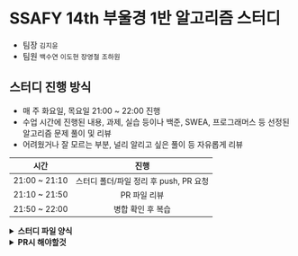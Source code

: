 # SSAFY 14th 부울경 1반 알고리즘 스터디
- 팀장  `김지윤`
- 팀원  `백수연` `이도현` `장영철` `조하원`
## 스터디 진행 방식
- 매 주 화요일, 목요일 21:00 ~ 22:00 진행
- 수업 시간에 진행된 내용, 과제, 실습 등이나 백준, SWEA, 프로그래머스 등 선정된 알고리즘 문제 풀이 및 리뷰
- 어려웠거나 잘 모르는 부분, 널리 알리고 싶은 풀이 등 자유롭게 리뷰

|시간|진행|
|:---:|:---:|
|21:00 ~ 21:10|스터디 폴더/파일 정리 후 push, PR 요청|
|21:10 ~ 21:50|PR 파일 리뷰|
|21:50 ~ 22:00|병합 확인 후 복습|

<details><summary> <b>스터디 파일 양식</b> </summary>
<div markdown="1">
  
### 폴더
- 본인 브랜치가 연결된 폴더에 주차별로 week1, week2, ... 등으로 폴더 생성
- 폴더 안에 파일 넣어서 push할것
- ex) dohyun/week1/SWEA_2005_파스칼의 삼각형

### 업로드할 파일명 규칙
- SWEA -> SWEA
- 백준 -> BAEK
- {문제사이트}\_{문제번호}_{문제이름}.py
- ex) SWEA_2005_파스칼의 삼각형

### Pull Request
- {문제사이트}\_{문제번호}_{문제이름}_{본인이름}
- ex) SWEA_2005_파스칼의 삼각형_도현

### Commit Message
- {날짜}\_{챕터}_{수정내용}
- ex) 0812_Stack_제출

</div>
</details>

<details><summary> <b>PR시 해야할것</b> </summary>
<div markdown="1">
<br>
  
![이미지1](./assets/readme/how_to_1.png)
- `Pull Requests` 탭을 눌러 본인의 PR 등록 후 네모 박스 안의 `Assignees` 오른쪽 톱니바퀴를 누른다.

![이미지2](./assets/readme/how_to_2.png)
- 본인의 이름을 누른다.
- 또는 첫 번째 이미지에서 `assign yourself` 버튼을 눌러도 된다.

![이미지1](./assets/readme/how_to_1.png)
- 네모 박스 안의 `Labels` 오른쪽 톱니바퀴를 누른다.
  
</div>
</details>
